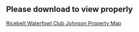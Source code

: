 ## Please download to view properly
[Ricebelt Waterfowl Club Johnson Property Map](https://github.com/wessholders/Professional-Portfolio/blob/main/Maps/Ricebelt%20Waterfowl%20Club/Ricebelt_Waterfowl_Club_Johnson_Property.pdf)
